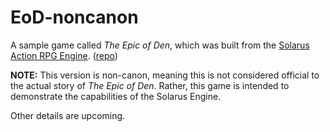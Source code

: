 # EoD-noncanon
A sample game called *The Epic of Den*, which was built from the [Solarus Action RPG Engine](http://www.solarus-games.org/). ([repo](https://github.com/solarus-games))

**NOTE:** This version is non-canon, meaning this is not considered official to
the actual story of *The Epic of Den*. Rather, this game is intended to demonstrate the capabilities 
of the Solarus Engine.

Other details are upcoming.
